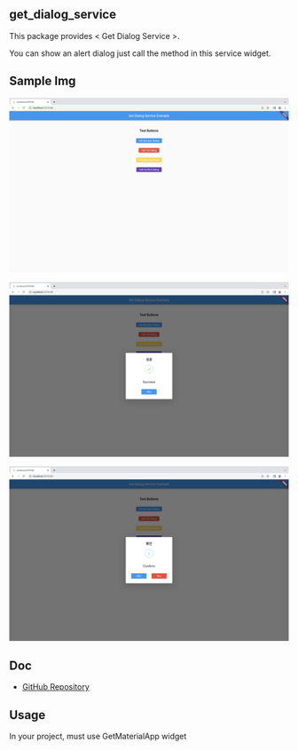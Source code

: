 ## get_dialog_service

This package provides < Get Dialog Service >.

You can show an alert dialog just call the method in this service widget.

## Sample Img

![](https://raw.githubusercontent.com/strong1133/get_dialog_service/master/img/sample1.png)

![](https://raw.githubusercontent.com/strong1133/get_dialog_service/master/img/sample2.png)

![](https://raw.githubusercontent.com/strong1133/get_dialog_service/master/img/sample3.png)


## Doc

- [GitHub Repository](https://github.com/strong1133/get_dialog_service)

## Usage
In your project, must use GetMaterialApp widget 


